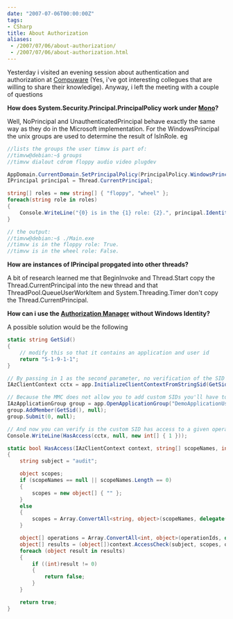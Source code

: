 ```yaml
---
date: "2007-07-06T00:00:00Z"
tags:
- CSharp
title: About Authorization
aliases:
 - /2007/07/06/about-authorization/
 - /2007/07/06/about-authorization.html
---
```

Yesterday i visited an evening session about authentication and authorization at [Compuware](http://www.compuware.be) (Yes, i've got interesting collegues that are willing to share their knowledige). Anyway, i left the meeting with a couple of questions

**How does System.Security.Principal.PrincipalPolicy work under [Mono](http://www.mono-project.com/Main_Page)?**
  
  
Well, NoPrincipal and UnauthenticatedPrincipal behave exactly the same way as they do in the Microsoft implementation. For the WindowsPrincipal the unix groups are used to determine the result of IsInRole. eg

```csharp
//lists the groups the user timvw is part of:
//timvw@debian:~$ groups
//timvw dialout cdrom floppy audio video plugdev

AppDomain.CurrentDomain.SetPrincipalPolicy(PrincipalPolicy.WindowsPrincipal);
IPrincipal principal = Thread.CurrentPrincipal;

string[] roles = new string[] { "floppy", "wheel" };
foreach(string role in roles)
{
	Console.WriteLine("{0} is in the {1} role: {2}.", principal.Identity.Name, role, principal.IsInRole(role));
}

// the output:
//timvw@debian:~$ ./Main.exe
//timvw is in the floppy role: True.
//timvw is in the wheel role: False.
```

**How are instances of IPrincipal propgated into other threads?**
  
  
A bit of research learned me that BeginInvoke and Thread.Start copy the Thread.CurrentPrincipal into the new thread and that ThreadPool.QueueUserWorkItem and System.Threading.Timer don't copy the Thread.CurrentPrincipal.

**How can i use the [Authorization Manager](http://blogs.msdn.com/azman/) without Windows Identity?**
  
  
A possible solution would be the following

```csharp
static string GetSid()
{
	// modify this so that it contains an application and user id
	return "S-1-9-1-1";
}

// By passing in 1 as the second parameter, no verification of the SID against the AD is performed
IAzClientContext cctx = app.InitializeClientContextFromStringSid(GetSid(), 1, null);

// Because the MMC does not allow you to add custom SIDs you'll have to edit to add these manually (eg: by using the API)
IAzApplicationGroup group = app.OpenApplicationGroup("DemoApplicationUsers", null);
group.AddMember(GetSid(), null);
group.Submit(0, null);

// And now you can verify is the custom SID has access to a given operation:
Console.WriteLine(HasAccess(cctx, null, new int[] { 1 }));

static bool HasAccess(IAzClientContext context, string[] scopeNames, int[] operationIds)
{
	string subject = "audit";

	object scopes;
	if (scopeNames == null || scopeNames.Length == 0)
	{
		scopes = new object[] { "" };
	}
	else
	{
		scopes = Array.ConvertAll<string, object>(scopeNames, delegate(string scopeName) { return scopeName; });
	}

	object[] operations = Array.ConvertAll<int, object>(operationIds, delegate(int operationId) { return operationId; });
	object[] results = (object[])context.AccessCheck(subject, scopes, operations, null, null, null, null, null);
	foreach (object result in results)
	{
		if ((int)result != 0)
		{
			return false;
		}
	}

	return true;
}
```
